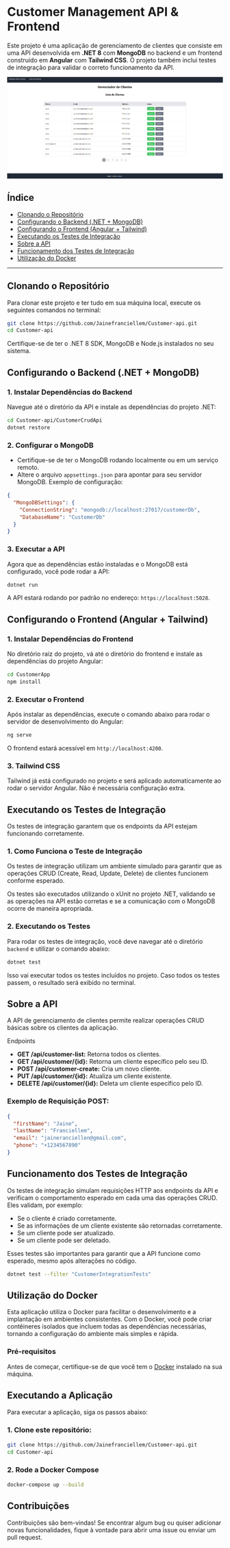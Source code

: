 # Customer Management API & Frontend

Este projeto é uma aplicação de gerenciamento de clientes que consiste em uma API desenvolvida em **.NET 8** com **MongoDB** no backend e um frontend construído em **Angular** com **Tailwind CSS**. O projeto também inclui testes de integração para validar o correto funcionamento da API.

![Imagem da Aplicação](./images/image.png)


## Índice

- [Clonando o Repositório](#clonando-o-repositório)
- [Configurando o Backend (.NET + MongoDB)](#configurando-o-backend-net--mongodb)
- [Configurando o Frontend (Angular + Tailwind)](#configurando-o-frontend-angular--tailwind)
- [Executando os Testes de Integração](#executando-os-testes-de-integração)
- [Sobre a API](#sobre-a-api)
- [Funcionamento dos Testes de Integração](#funcionamento-dos-testes-de-integração)
- [Utilização do Docker](#utilização-do-docker)

---

## Clonando o Repositório

Para clonar este projeto e ter tudo em sua máquina local, execute os seguintes comandos no terminal:

```bash
git clone https://github.com/Jainefranciellem/Customer-api.git
cd Customer-api
```
Certifique-se de ter o .NET 8 SDK, MongoDB e Node.js instalados no seu sistema.

## Configurando o Backend (.NET + MongoDB)
### 1. Instalar Dependências do Backend

Navegue até o diretório da API e instale as dependências do projeto .NET:

```bash
cd Customer-api/CustomerCrudApi
dotnet restore
```
### 2. Configurar o MongoDB

- Certifique-se de ter o MongoDB rodando localmente ou em um serviço remoto.
- Altere o arquivo ``appsettings.json`` para apontar para seu servidor MongoDB. Exemplo de configuração:

```json
{
  "MongoDBSettings": {
    "ConnectionString": "mongodb://localhost:27017/customerDb",
    "DatabaseName": "CustomerDb"
  }
}
```
### 3. Executar a API
Agora que as dependências estão instaladas e o MongoDB está configurado, você pode rodar a API:

```bash
dotnet run
```
A API estará rodando por padrão no endereço: ``https://localhost:5028``.

## Configurando o Frontend (Angular + Tailwind)

### 1. Instalar Dependências do Frontend

No diretório raiz do projeto, vá até o diretório do frontend e instale as dependências do projeto Angular:

````bash
cd CustomerApp
npm install
````
### 2. Executar o Frontend

Após instalar as dependências, execute o comando abaixo para rodar o servidor de desenvolvimento do Angular:

```bash
ng serve
```
O frontend estará acessível em ``http://localhost:4200``.

### 3. Tailwind CSS

Tailwind já está configurado no projeto e será aplicado automaticamente ao rodar o servidor Angular. Não é necessária configuração extra.

## Executando os Testes de Integração
Os testes de integração garantem que os endpoints da API estejam funcionando corretamente.

### 1. Como Funciona o Teste de Integração

Os testes de integração utilizam um ambiente simulado para garantir que as operações CRUD (Create, Read, Update, Delete) de clientes funcionem conforme esperado.

Os testes são executados utilizando o xUnit no projeto .NET, validando se as operações na API estão corretas e se a comunicação com o MongoDB ocorre de maneira apropriada.

### 2. Executando os Testes

Para rodar os testes de integração, você deve navegar até o diretório `backend` e utilizar o comando abaixo:

```bash
dotnet test
```
Isso vai executar todos os testes incluídos no projeto. Caso todos os testes passem, o resultado será exibido no terminal.

## Sobre a API
A API de gerenciamento de clientes permite realizar operações CRUD básicas sobre os clientes da aplicação.

Endpoints
- **GET /api/customer-list:** Retorna todos os clientes.
- **GET /api/customer/{id}:** Retorna um cliente específico pelo seu ID.
- **POST /api/customer-create:** Cria um novo cliente.
- **PUT /api/customer/{id}:** Atualiza um cliente existente.
- **DELETE /api/customer/{id}:** Deleta um cliente específico pelo ID.

### Exemplo de Requisição POST:
```json
{
  "firstName": "Jaine",
  "lastName": "Franciellem",
  "email": "jaineranciellen@gmail.com",
  "phone": "+1234567890"
}
```
## Funcionamento dos Testes de Integração

Os testes de integração simulam requisições HTTP aos endpoints da API e verificam o comportamento esperado em cada uma das operações CRUD. Eles validam, por exemplo:

- Se o cliente é criado corretamente.
- Se as informações de um cliente existente são retornadas corretamente.
- Se um cliente pode ser atualizado.
- Se um cliente pode ser deletado.

Esses testes são importantes para garantir que a API funcione como esperado, mesmo após alterações no código.

```bash
dotnet test --filter "CustomerIntegrationTests"
```


## Utilização do Docker

Esta aplicação utiliza o Docker para facilitar o desenvolvimento e a implantação em ambientes consistentes. Com o Docker, você pode criar contêineres isolados que incluem todas as dependências necessárias, tornando a configuração do ambiente mais simples e rápida.

### Pré-requisitos

Antes de começar, certifique-se de que você tem o [Docker](https://www.docker.com/get-started) instalado na sua máquina.

## Executando a Aplicação

Para executar a aplicação, siga os passos abaixo:

### 1. Clone este repositório:
```bash
git clone https://github.com/Jainefranciellem/Customer-api.git
cd Customer-api
```

### 2. Rode a Docker Compose

```bash
docker-compose up --build
```

## Contribuições
Contribuições são bem-vindas! Se encontrar algum bug ou quiser adicionar novas funcionalidades, fique à vontade para abrir uma issue ou enviar um pull request.

